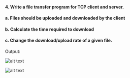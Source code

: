 #### 4. Write a file transfer program for TCP client and server.
####    a. Files should be uploaded and downloaded by the client
####    b. Calculate the time required to download
####    c. Change the download/upload rate of a given file.  

Output:

![alt text](https://github.com/rajatsharma369007/Computer_Networking/blob/master/assignment_4/Downloading.JPG)  

![alt text](https://github.com/rajatsharma369007/Computer_Networking/blob/master/assignment_4/Uploading.JPG)
